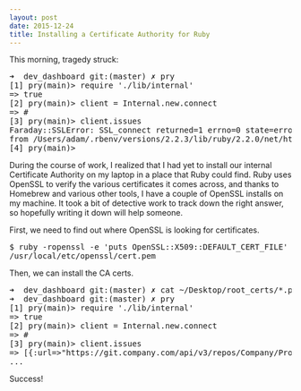 ```yaml
---
layout: post
date: 2015-12-24
title: Installing a Certificate Authority for Ruby
---
```


This morning, tragedy struck:

<pre>
➜  dev_dashboard git:(master) ✗ pry
[1] pry(main)> require './lib/internal'
=> true
[2] pry(main)> client = Internal.new.connect
=> #<Faraday::Client:0x3ff0b1da47c4>
[3] pry(main)> client.issues
Faraday::SSLError: SSL_connect returned=1 errno=0 state=error: certificate verify failed
from /Users/adam/.rbenv/versions/2.2.3/lib/ruby/2.2.0/net/http.rb:923:in `connect'
[4] pry(main)>
</pre>

During the course of work, I realized that I had yet to install our internal Certificate Authority on my laptop in a place that Ruby could find.
Ruby uses OpenSSL to verify the various certificates it comes across, and thanks to Homebrew and various other tools, I have a couple of OpenSSL installs on my machine.
It took a bit of detective work to track down the right answer, so hopefully writing it down will help someone.

First, we need to find out where OpenSSL is looking for certificates.

<pre>
$ ruby -ropenssl -e 'puts OpenSSL::X509::DEFAULT_CERT_FILE'
/usr/local/etc/openssl/cert.pem
</pre>

Then, we can install the CA certs.

<pre>
➜  dev_dashboard git:(master) ✗ cat ~/Desktop/root_certs/*.pem >> /usr/local/etc/openssl/cert.pem
➜  dev_dashboard git:(master) ✗ pry
[1] pry(main)> require './lib/internal'
=> true
[2] pry(main)> client = Internal.new.connect
=> #<Faraday::Client:0x3fe6f8c6f420>
[3] pry(main)> client.issues
=> [{:url=>"https://git.company.com/api/v3/repos/Company/Project/issues/44",
...
</pre>

Success!
